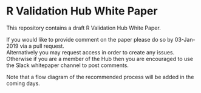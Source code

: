 # R Validation Hub White Paper

This repository contains a draft R Validation Hub White Paper.

If you would like to provide comment on the paper please do so by 03-Jan-2019 via a pull request.  
Alternatively you may request access in order to create any issues.  
Otherwise if you are a member of the Hub then you are encouraged to use the Slack whitepaper channel to post comments.

Note that a flow diagram of the recommended process will be added in the coming days.
